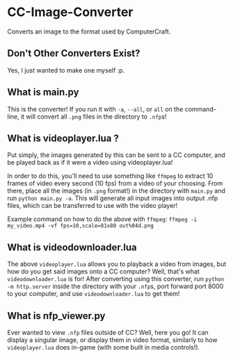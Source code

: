 # CC-Image-Converter

Converts an image to the format used by ComputerCraft.

## Don't Other Converters Exist?

Yes, I just wanted to make one myself :p.

## What is main.py

This is the converter! If you run it with `-a`, `--all`, or `all` on the command-line, it will convert all `.png` files in the directory to `.nfp`s!

## What is videoplayer.lua ?

Put simply, the images generated by this can be sent to a CC computer, and be played back as if it were a video using videoplayer.lua!

In order to do this, you'll need to use something like `ffmpeg` to extract 10 frames of video every second (10 fps) from a video of your choosing. From there, place all the images (in `.png` format!) in the directory with `main.py` and run `python main.py -a`. This will generate all input images into output .nfp files, which can be transferred to use with the video player!

Example command on how to do the above with `ffmpeg`: `ffmpeg -i my_video.mp4 -vf fps=10,scale=81x80 out%04d.png`

## What is videodownloader.lua

The above `videoplayer.lua` allows you to playback a video from images, but how do you get said images onto a CC computer? Well, that's what `videodownloader.lua` is for! After converting using this converter, run `python -m http.server` inside the directory with your `.nfp`s, port forward port 8000 to your computer, and use `videodownloader.lua` to get them!

## What is nfp_viewer.py

Ever wanted to view `.nfp` files outside of CC? Well, here you go! It can display a singular image, or display them in video format, similarly to how `videoplayer.lua` does in-game (with some built in media controls!).